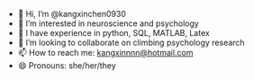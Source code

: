 - 👋 Hi, I’m @kangxinchen0930
- 👀 I’m interested in neuroscience and psychology
- 🌱 I have experience in python, SQL, MATLAB, Latex
- 💞️ I’m looking to collaborate on climbing psychology research
- 📫 How to reach me: kangxinnnn@hotmail.com
- 😄 Pronouns: she/her/they
